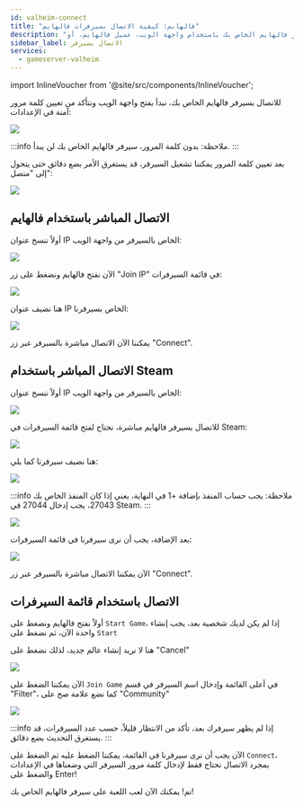 ```yaml
---
id: valheim-connect
title: "فالهايم: كيفية الاتصال بسيرفرات فالهايم"
description: "تعرف على كيفية الاتصال الآمن والانضمام إلى سيرفر فالهايم الخاص بك باستخدام واجهة الويب، عميل فالهايم، أو Steam → تعلّم المزيد الآن"
sidebar_label: الاتصال بسيرفر
services:
  - gameserver-valheim
---
```


import InlineVoucher from '@site/src/components/InlineVoucher';

<InlineVoucher />

للاتصال بسيرفر فالهايم الخاص بك، نبدأ بفتح واجهة الويب ونتأكد من تعيين كلمة مرور آمنة في الإعدادات:

![](https://screensaver01.zap-hosting.com/index.php/s/XC7Cxd2zt75jyap/preview)

:::info
ملاحظة: بدون كلمة المرور، سيرفر فالهايم الخاص بك لن يبدأ.
:::

بعد تعيين كلمة المرور يمكننا تشغيل السيرفر، قد يستغرق الأمر بضع دقائق حتى يتحول إلى "متصل":

![](https://screensaver01.zap-hosting.com/index.php/s/GZQRqpGC6GGaAXa/preview)

## الاتصال المباشر باستخدام فالهايم

أولاً ننسخ عنوان IP الخاص بالسيرفر من واجهة الويب:

![](https://screensaver01.zap-hosting.com/index.php/s/KMkbMyx4bTQkLJT/preview)

الآن نفتح فالهايم ونضغط على زر "Join IP" في قائمة السيرفرات:

![](https://screensaver01.zap-hosting.com/index.php/s/zqKp6sx5tEYRebx/preview)

هنا نضيف عنوان IP الخاص بسيرفرنا:

![](https://screensaver01.zap-hosting.com/index.php/s/EniEzmaP3E9JpLp/preview)

يمكننا الآن الاتصال مباشرة بالسيرفر عبر زر "Connect".


## الاتصال المباشر باستخدام Steam

أولاً ننسخ عنوان IP الخاص بالسيرفر من واجهة الويب:

![](https://screensaver01.zap-hosting.com/index.php/s/FkYSA8AFm53d8kK/preview)

للاتصال بسيرفر فالهايم مباشرة، نحتاج لفتح قائمة السيرفرات في Steam:

![](https://screensaver01.zap-hosting.com/index.php/s/yHxMdtTBe7xTWeZ/preview)

هنا نضيف سيرفرنا كما يلي:

![](https://screensaver01.zap-hosting.com/index.php/s/QQcjzriQ5K4Mj9k/preview)

:::info
ملاحظة: يجب حساب المنفذ بإضافة +1 في النهاية، يعني إذا كان المنفذ الخاص بك 27043، يجب إدخال 27044 في Steam.
:::

![](https://screensaver01.zap-hosting.com/index.php/s/RgsszmnKQLCnYSa/preview)

بعد الإضافة، يجب أن نرى سيرفرنا في قائمة السيرفرات:

![](https://screensaver01.zap-hosting.com/index.php/s/54XtiJzn7xndfPT/preview)

الآن يمكننا الاتصال مباشرة بالسيرفر عبر زر "Connect".


## الاتصال باستخدام قائمة السيرفرات
أولاً نفتح فالهايم ونضغط على `Start Game`، إذا لم يكن لديك شخصية بعد، يجب إنشاء واحدة الآن، ثم نضغط على `Start`

هنا لا نريد إنشاء عالم جديد، لذلك نضغط على "Cancel"

![](https://screensaver01.zap-hosting.com/index.php/s/ZnKWT8eXCcArMwX/preview)

الآن يمكننا الضغط على `Join Game` في أعلى القائمة وإدخال اسم السيرفر في قسم "Filter"، كما نضع علامة صح على "Community"

![](https://screensaver01.zap-hosting.com/index.php/s/kFmZP5wyFQbpLiR/preview)

:::info
إذا لم يظهر سيرفرك بعد، تأكد من الانتظار قليلاً، حسب عدد السيرفرات، قد يستغرق التحديث بضع دقائق.
:::

الآن يجب أن نرى سيرفرنا في القائمة، يمكننا الضغط عليه ثم الضغط على `Connect`، بمجرد الاتصال نحتاج فقط لإدخال كلمة مرور السيرفر التي وضعناها في الإعدادات والضغط على Enter!

تم! يمكنك الآن لعب اللعبة على سيرفر فالهايم الخاص بك!

<InlineVoucher />